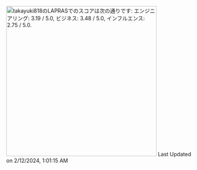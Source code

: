 <!--START_SECTION:lapras-card-->
<p ><a href="https://lapras.com/public/takayuki818" target="_blank" rel="noopener noreferrer"><img alt="takayuki818のLAPRASでのスコアは次の通りです: エンジニアリング: 3.19 / 5.0, ビジネス: 3.48 / 5.0, インフルエンス: 2.75 / 5.0." src="https://lapras-card-generator.vercel.app/api/svg?e=3.19&b=3.48&i=2.75&b1=%23020E27&b2=%230E5593&i1=%23030E21&i2=%231688BF&l=ja" width="400" ></a>  
Last Updated on 2/12/2024, 1:01:15 AM</p>
<!--END_SECTION:lapras-card-->
